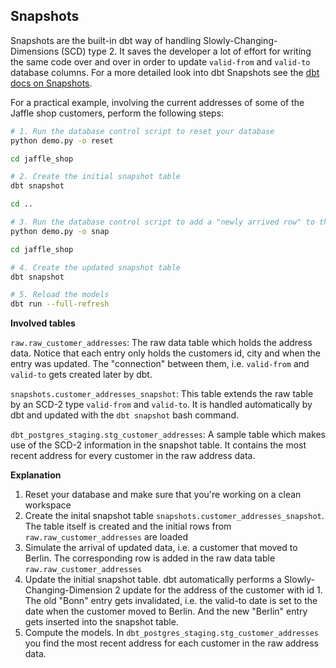 ## Snapshots

Snapshots are the built-in dbt way of handling Slowly-Changing-Dimensions (SCD) type 2. It saves the developer a lot of effort for writing the same code over and over in order to update `valid-from` and `valid-to` database columns. For a more detailed look into dbt Snapshots see the [dbt docs on Snapshots](https://docs.getdbt.com/docs/build/snapshots).

For a practical example, involving the current addresses of some of the Jaffle shop customers, perform the following steps:

```bash
# 1. Run the database control script to reset your database
python demo.py -o reset 

cd jaffle_shop

# 2. Create the initial snapshot table
dbt snapshot

cd ..

# 3. Run the database control script to add a "newly arrived row" to the customer addresses
python demo.py -o snap

cd jaffle_shop

# 4. Create the updated snapshot table
dbt snapshot

# 5. Reload the models
dbt run --full-refresh
```

**Involved tables**

`raw.raw_customer_addresses`: The raw data table which holds the address data. Notice that each entry only holds the customers id, city and when the entry was updated. The "connection" between them, i.e. `valid-from` and `valid-to` gets created later by dbt.

`snapshots.customer_addresses_snapshot`: This table extends the raw table by an SCD-2 type `valid-from` and `valid-to`. It is handled automatically by dbt and updated with the `dbt snapshot` bash command.

`dbt_postgres_staging.stg_customer_addresses`: A sample table which makes use of the SCD-2 information in the snapshot table. It contains the most recent address for every customer in the raw address data.

**Explanation**

1. Reset your database and make sure that you're working on a clean workspace
2. Create the inital snapshot table `snapshots.customer_addresses_snapshot`. The table itself is created and the initial rows from `raw.raw_customer_addresses` are loaded 
3. Simulate the arrival of updated data, i.e. a customer that moved to Berlin. The corresponding row is added in the raw data table `raw.raw_customer_addresses`
4. Update the initial snapshot table. dbt automatically performs a Slowly-Changing-Dimension 2 update for the address of the customer with id 1. The old "Bonn" entry gets invalidated, i.e. the valid-to date is set to the date when the customer moved to Berlin. And the new "Berlin" entry gets inserted into the snapshot table.
5. Compute the models. In `dbt_postgres_staging.stg_customer_addresses` you find the most recent address for each customer in the raw address data.